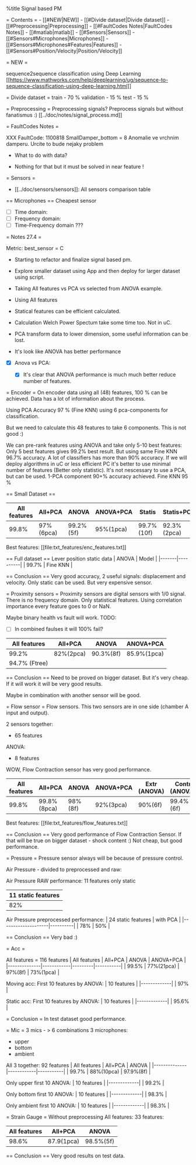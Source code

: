 %title Signal based PM

= Contents =
    - [[#NEW|NEW]]
    - [[#Divide dataset|Divide dataset]]
    - [[#Preprocessing|Preprocessing]]
    - [[#FaultCodes Notes|FaultCodes Notes]]
    - [[#matlab|matlab]]
    - [[#Sensors|Sensors]]
        - [[#Sensors#Microphones|Microphones]]
            - [[#Sensors#Microphones#Features|Features]]
        - [[#Sensors#Position/Velocity|Position/Velocity]]

= NEW =

sequence2sequence classification using Deep Learning
[[https://www.mathworks.com/help/deeplearning/ug/sequence-to-sequence-classification-using-deep-learning.html]]

= Divide dataset =
train - 70 % 
validation - 15 %
test - 15 %

= Preprocessing =
Preprocessing signals?
Preprocess signals but without fanatismus :)
[[../doc/notes/signal_process.md]]


= FaultCodes Notes =

XXX FaultCode: 1100818
SmallDamper_bottom = 8
Anomalie ve vrchnim damperu. Urcite to bude nejaky problem

* What to do with data?
- Nothing for that but it must be solved in near feature !

= Sensors =
- [[../doc/sensors/sensors]]: All sensors comparison table

== Microphones ==
Cheapest sensor
* [ ] Time domain:
* [ ] Frequency domain:
* [ ] Time-Frequency domain ???

= Notes 27.4 =

Metric:
best_sensor = C

- Starting to refactor and finalize signal based pm.
- Explore smaller dataset using App and then deploy for larger dataset
  using script.
- Taking All features vs PCA vs selected from ANOVA example.
- Using All features 
- Statical features can be efficient calculated.
- Calculation Welch Power Spectum take some time too. Not in uC.

- PCA transform data to lower dimension, some useful information can be
  lost.
- It's look like ANOVA has better performance 

* [X] Anova vs PCA:
    * [X] It's clear that ANOVA performance is much much better reduce
          number of features.


= Encoder =
On encoder data using all (48) features, 100 % can be achieved. Data has a
lot of information about the process.

Using PCA Accuracy 97 % (Fine KNN) using 6 pca-components for classification.

But we need to calculate this 48 features to take 6 components. This is not
good :)

We can pre-rank features using ANOVA and take only 5-10 best features:
Only 5 best features gives 99.2% best result. But using same Fine KNN 96.7%
accuracy. A lot of classifiers has more than 90% accuracy. If we will
deploy algorithms in uC or less efficient PC it's better to use minimal
number of features (Better only statistic).
It's not nescessary to use a PCA, but can be used. 
1-PCA component 90+% accuracy achieved. Fine KNN 95 %

== Small Dataset ==

| All features | All+PCA   | ANOVA     | ANOVA+PCA | Statis     | Statis+PCA  |
|--------------|-----------|-----------|-----------|------------|-------------|
| 99.8%        | 97%(6pca) | 99.2%(5f) | 95%(1pca) | 99.7%(10f) | 92.3%(2pca) |

Best features:
[[file:txt_features/enc_features.txt]]

== Full dataset ==
Lever position static data
| ANOVA | Model    |
|-------|----------|
| 99.7% | Fine KNN |


== Conclusion ==
Very good accuracy, 2 useful signals: displacement and velocity. Only
static can be used. But very expensive sensor.


= Proximity sensors =
Proximity sensors are digital sensors with 1/0 signal. There is no
frequency domain. Only statistical features.
Using correlation importance every feature goes to 0 or NaN.

Maybe binary health vs fault will work.
TODO:

* [ ] In combined faulses it will 100% fail?


| All features  | All+PCA   | ANOVA     | ANOVA+PCA   |
|---------------|-----------|-----------|-------------|
| 99.2%         | 82%(2pca) | 90.3%(8f) | 85.9%(1pca) |
| 94.7% (Ftree) |           |           |             |


== Conclusion ==
Need to be proved on bigger dataset. But it's very cheap. If it will work
it will be very good results.

Maybe in combination with another sensor will be good.


= Flow sensor =
Flow sensors. This two sensors are in one side (chamber A input and
output).

2 sensors together:
- 65 features

ANOVA:
- 8 features

WOW, Flow Contraction sensor has very good performance.
 
| All features | All+PCA     | ANOVA   | ANOVA+PCA | Extr (ANOVA) | Contr (ANOVA) |
|--------------|-------------|---------|-----------|--------------|---------------|
| 99.8%        | 99.8%(8pca) | 98%(8f) | 92%(3pca) | 90%(6f)      | 99.4%(6f)     |


Best features:
[[file:txt_features/flow_features.txt]]

== Conclusion ==
Very good performance of Flow Contraction Sensor. If that will be true on
bigger dataset -  shock content :)
Not cheap, but good performance.

= Pressure =
Pressure sensor always will be because of pressure control.

Air Pressure - divided to preprocessed and raw:

Air Pressure RAW performance:
11 features only static

| 11 static features |
|--------------------|
| 82%                |


Air Pressure preprocessed performance:
| 24 static features | with PCA |
|--------------------|----------|
| 78%                | 50%      |

== Conclusion ==
Very bad :) 

= Acc =

All features = 116 features
| All features | All+PCA    | ANOVA   | ANOVA+PCA |
|--------------|------------|---------|-----------|
| 99.5%        | 77%(21pca) | 97%(8f) | 73%(1pca) |

Moving acc:
First 10 features by ANOVA:
| 10 features |
|-------------|
| 97%         |

Static acc:
First 10 features by ANOVA:
| 10 features |
|-------------|
| 95.6%       |

= Conclusion =
In test dataset good performance.

= Mic =
3 mics - > 6 combinations
3 microphones:
- upper
- bottom
- ambient

All 3 together:
92 features
| All features | All+PCA    | ANOVA     |
|--------------|------------|-----------|
| 99.7%        | 88%(10pca) | 97.9%(8f) |

Only upper first 10 ANOVA:
| 10 features |
|-------------|
| 99.2%       |


Only bottom first 10 ANOVA:
| 10 features |
|-------------|
| 98.3%       |

Only ambient first 10 ANOVA:
| 10 features |
|-------------|
| 98.3%       |

= Strain Gauge =
Without preprocessing
All features: 33 features:

| All features | All+PCA    | ANOVA     |
|--------------|------------|-----------|
| 98.6%        | 87.9(1pca) | 98.5%(5f) |

== Conclusion ==
Very good results on test data. 

